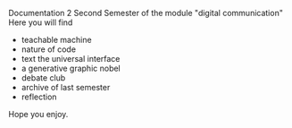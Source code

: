 Documentation 2
Second Semester of the module "digital communication"
Here you will find
- teachable machine
- nature of code
- text the universal interface
- a generative graphic nobel
- debate club
- archive of last semester
- reflection

Hope you enjoy.